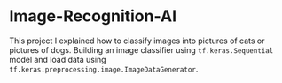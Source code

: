 # Image-Recognition-AI
This project I explained how to classify images into pictures of cats or pictures of dogs. Building an image classifier using ```tf.keras.Sequential``` model and load data using ```tf.keras.preprocessing.image.ImageDataGenerator```.
